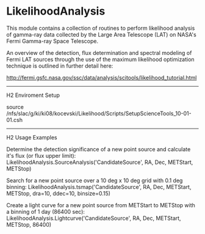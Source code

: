 # LikelihoodAnalysis

This module contains a collection of routines to perform likelihood analysis of gamma-ray data collected by the Large Area Telescope (LAT) on NASA's Fermi Gamma-ray Space Telescope.

An overview of the detection, flux determination and spectral modeling of Fermi LAT sources through the use of the maximum likelihood optimization technique is outlined in further detail here:

http://fermi.gsfc.nasa.gov/ssc/data/analysis/scitools/likelihood_tutorial.html

------
H2 Enviroment Setup

source /nfs/slac/g/ki/ki08/kocevski/Likelihood/Scripts/SetupScienceTools_10-01-01.csh

------
H2 Usage Examples

Determine the detection significance of a new point source and calculate it's flux (or flux upper limit):
LikelihoodAnalysis.SourceAnalysis('CandidateSource', RA, Dec, METStart, METStop)

Search for a new point source over a 10 deg x 10 deg grid with 0.1 deg binning:
LikelihoodAnalysis.tsmap('CandidateSource', RA, Dec, METStart, METStop, dra=10, ddec=10, binsize=0.15)

Create a light curve for a new point source from METStart to METStop with a binning of 1 day (86400 sec):
LikelihoodAnalysis.Lightcurve('CandidateSource', RA, Dec, METStart, METStop, 86400) 
